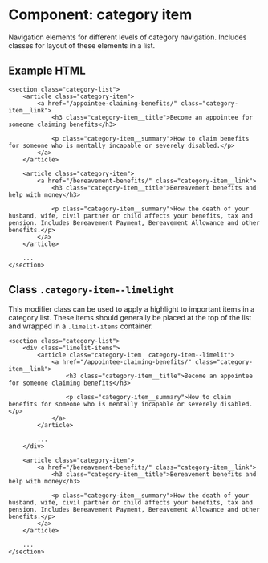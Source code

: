 # Component: category item

Navigation elements for different levels of category navigation. Includes classes for layout of these elements in a list.

## Example HTML

    <section class="category-list">
        <article class="category-item">
            <a href="/appointee-claiming-benefits/" class="category-item__link">
                <h3 class="category-item__title">Become an appointee for someone claiming benefits</h3>

                <p class="category-item__summary">How to claim benefits for someone who is mentally incapable or severely disabled.</p>
            </a>
        </article>

        <article class="category-item">
            <a href="/bereavement-benefits/" class="category-item__link">
                <h3 class="category-item__title">Bereavement benefits and help with money</h3>

                <p class="category-item__summary">How the death of your husband, wife, civil partner or child affects your benefits, tax and pension. Includes Bereavement Payment, Bereavement Allowance and other benefits.</p>
            </a>
        </article>

        ...
    </section>

## Class `.category-item--limelight`

This modifier class can be used to apply a highlight to important items in a category list. These items should generally be placed at the top of the list and wrapped in a `.limelit-items` container.

    <section class="category-list">
        <div class="limelit-items">
            <article class="category-item  category-item--limelit">
                <a href="/appointee-claiming-benefits/" class="category-item__link">
                    <h3 class="category-item__title">Become an appointee for someone claiming benefits</h3>

                    <p class="category-item__summary">How to claim benefits for someone who is mentally incapable or severely disabled.</p>
                </a>
            </article>

            ...
        </div>

        <article class="category-item">
            <a href="/bereavement-benefits/" class="category-item__link">
                <h3 class="category-item__title">Bereavement benefits and help with money</h3>

                <p class="category-item__summary">How the death of your husband, wife, civil partner or child affects your benefits, tax and pension. Includes Bereavement Payment, Bereavement Allowance and other benefits.</p>
            </a>
        </article>

        ...
    </section>

